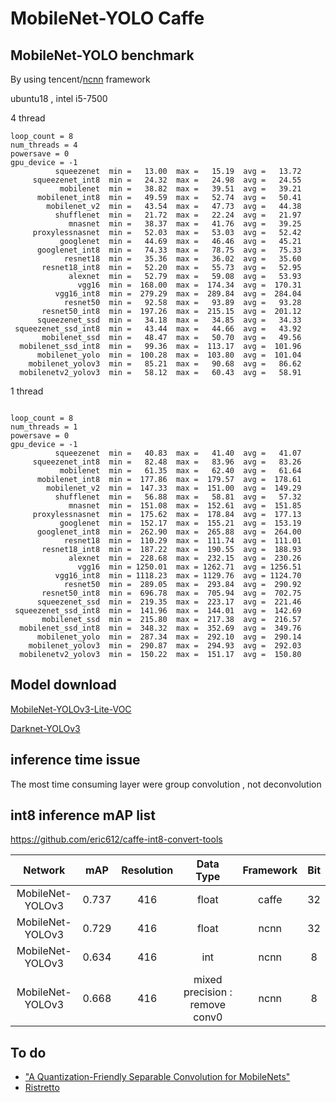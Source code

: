 # MobileNet-YOLO Caffe

## MobileNet-YOLO benchmark

By using tencent/[ncnn](https://github.com/Tencent/ncnn) framework 

ubuntu18 , intel i5-7500

4 thread

```
loop_count = 8
num_threads = 4
powersave = 0
gpu_device = -1
          squeezenet  min =   13.00  max =   15.19  avg =   13.72
     squeezenet_int8  min =   24.32  max =   24.98  avg =   24.55
           mobilenet  min =   38.82  max =   39.51  avg =   39.21
      mobilenet_int8  min =   49.59  max =   52.74  avg =   50.41
        mobilenet_v2  min =   43.54  max =   47.73  avg =   44.38
          shufflenet  min =   21.72  max =   22.24  avg =   21.97
             mnasnet  min =   38.37  max =   41.76  avg =   39.25
     proxylessnasnet  min =   52.03  max =   53.03  avg =   52.42
           googlenet  min =   44.69  max =   46.46  avg =   45.21
      googlenet_int8  min =   74.33  max =   78.75  avg =   75.33
            resnet18  min =   35.36  max =   36.02  avg =   35.60
       resnet18_int8  min =   52.20  max =   55.73  avg =   52.95
             alexnet  min =   52.79  max =   59.08  avg =   53.93
               vgg16  min =  168.00  max =  174.34  avg =  170.31
          vgg16_int8  min =  279.29  max =  289.84  avg =  284.04
            resnet50  min =   92.58  max =   93.89  avg =   93.28
       resnet50_int8  min =  197.26  max =  215.15  avg =  201.12
      squeezenet_ssd  min =   34.18  max =   34.85  avg =   34.33
 squeezenet_ssd_int8  min =   43.44  max =   44.66  avg =   43.92
       mobilenet_ssd  min =   48.47  max =   50.70  avg =   49.56
  mobilenet_ssd_int8  min =   99.36  max =  113.17  avg =  101.96
      mobilenet_yolo  min =  100.28  max =  103.80  avg =  101.04
    mobilenet_yolov3  min =   85.21  max =   90.68  avg =   86.62
  mobilenetv2_yolov3  min =   58.12  max =   60.43  avg =   58.91
```

1 thread

```

loop_count = 8
num_threads = 1
powersave = 0
gpu_device = -1
          squeezenet  min =   40.83  max =   41.40  avg =   41.07
     squeezenet_int8  min =   82.48  max =   83.96  avg =   83.26
           mobilenet  min =   61.35  max =   62.40  avg =   61.64
      mobilenet_int8  min =  177.86  max =  179.57  avg =  178.61
        mobilenet_v2  min =  147.33  max =  151.00  avg =  149.29
          shufflenet  min =   56.88  max =   58.81  avg =   57.32
             mnasnet  min =  151.08  max =  152.61  avg =  151.85
     proxylessnasnet  min =  175.62  max =  178.84  avg =  177.13
           googlenet  min =  152.17  max =  155.21  avg =  153.19
      googlenet_int8  min =  262.90  max =  265.88  avg =  264.00
            resnet18  min =  110.29  max =  111.74  avg =  111.01
       resnet18_int8  min =  187.22  max =  190.55  avg =  188.93
             alexnet  min =  228.68  max =  232.15  avg =  230.26
               vgg16  min = 1250.01  max = 1262.71  avg = 1256.51
          vgg16_int8  min = 1118.23  max = 1129.76  avg = 1124.70
            resnet50  min =  289.05  max =  293.84  avg =  290.92
       resnet50_int8  min =  696.78  max =  705.94  avg =  702.75
      squeezenet_ssd  min =  219.35  max =  223.17  avg =  221.46
 squeezenet_ssd_int8  min =  141.96  max =  144.01  avg =  142.69
       mobilenet_ssd  min =  215.80  max =  217.38  avg =  216.57
  mobilenet_ssd_int8  min =  348.32  max =  352.69  avg =  349.76
      mobilenet_yolo  min =  287.34  max =  292.10  avg =  290.14
    mobilenet_yolov3  min =  290.87  max =  294.93  avg =  292.03
  mobilenetv2_yolov3  min =  150.22  max =  151.17  avg =  150.80
```

## Model download

[MobileNet-YOLOv3-Lite-VOC](https://github.com/eric612/MobileNet-YOLO/blob/master/models/yolov3/mobilenet_yolov3_lite_deploy.caffemodel)

[Darknet-YOLOv3](https://drive.google.com/file/d/12nLE6GtmwZxDiulwdEmB3Ovj5xx18Nnh/view)

## inference time issue

The most time consuming layer were group convolution , not deconvolution

## int8 inference mAP list

https://github.com/eric612/caffe-int8-convert-tools

Network|mAP|Resolution|Data Type|Framework|Bit
:---:|:---:|:---:|:---:|:---:|:---:
MobileNet-YOLOv3|0.737|416|float|caffe|32
MobileNet-YOLOv3|0.729|416|float|ncnn|32
MobileNet-YOLOv3|0.634|416|int|ncnn|8
MobileNet-YOLOv3|0.668|416|mixed precision : remove conv0|ncnn|8

## To do

* ["A Quantization-Friendly Separable Convolution for MobileNets"](https://arxiv.org/pdf/1803.08607.pdf)
* [Ristretto ](http://lepsucd.com/?page_id=621)
